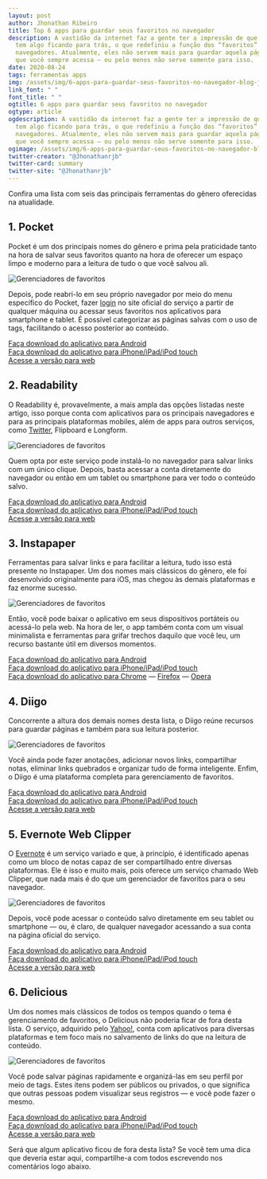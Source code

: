 ```yaml
---
layout: post
author: Jhonathan Ribeiro
title: Top 6 apps para guardar seus favoritos no navegador
description: A vastidão da internet faz a gente ter a impressão de que sempre
  tem algo ficando para trás, o que redefiniu a função dos “favoritos” nos
  navegadores. Atualmente, eles não servem mais para guardar aquela página legal
  que você sempre acessa — ou pelo menos não serve somente para isso.
date: 2020-08-24
tags: ferramentas apps
img: /assets/img/6-apps-para-guardar-seus-favoritos-no-navegador-blog-jhonathan-ribeiro-jhonathan-ribeiro.jpg
link_font: " "
font_title: " "
ogtitle: 6 apps para guardar seus favoritos no navegador
ogtype: article
ogdescription: A vastidão da internet faz a gente ter a impressão de que sempre
  tem algo ficando para trás, o que redefiniu a função dos “favoritos” nos
  navegadores. Atualmente, eles não servem mais para guardar aquela página legal
  que você sempre acessa — ou pelo menos não serve somente para isso.
ogimage: /assets/img/6-apps-para-guardar-seus-favoritos-no-navegador-blog-jhonathan-ribeiro-jhonathan-ribeiro.jpg
twitter-creator: "@Jhonathanrjb"
twitter-card: summary
twitter-site: "@Jhonathanrjb"
---
```

Confira uma lista com seis das principais ferramentas do gênero oferecidas na atualidade.

## 1. Pocket

Pocket é um dos principais nomes do gênero e prima pela praticidade tanto na hora de salvar seus favoritos quanto na hora de oferecer um espaço limpo e moderno para a leitura de tudo o que você salvou ali.

![Gerenciadores de favoritos](https://imagens.canaltech.com.br/89023.143221-Gerenciadores-de-favoritos.jpg)

Depois, pode reabri-lo em seu próprio navegador por meio do menu específico do Pocket, fazer [login](https://canaltech.com.br/redes-sociais/o-que-e-login/) no site oficial do serviço a partir de qualquer máquina ou acessar seus favoritos nos aplicativos para smartphone e tablet. É possível categorizar as páginas salvas com o uso de tags, facilitando o acesso posterior ao conteúdo. 

[Faça download do aplicativo para Android](https://play.google.com/store/apps/details?id=com.ideashower.readitlater.pro&hl=pt_BR)\
[Faça download do aplicativo para iPhone/iPad/iPod touch](https://itunes.apple.com/br/app/pocket/id309601447?mt=8)\
[Acesse a versão para web](https://getpocket.com/)

## 2. Readability

O Readability é, provavelmente, a mais ampla das opções listadas neste artigo, isso porque conta com aplicativos para os principais navegadores e para as principais plataformas mobiles, além de apps para outros serviços, como [Twitter](https://canaltech.com.br/empresa/twitter/ "Ir para tudo sobre Twitter"), Flipboard e Longform.

![Gerenciadores de favoritos](https://imagens.canaltech.com.br/89025.143223-Gerenciadores-de-favoritos.jpg "Gerenciadores de favoritos")

Quem opta por este serviço pode instalá-lo no navegador para salvar links com um único clique. Depois, basta acessar a conta diretamente do navegador ou então em um tablet ou smartphone para ver todo o conteúdo salvo. 

[Faça download do aplicativo para Android](https://play.google.com/store/apps/details?id=com.readability)\
[Faça download do aplicativo para iPhone/iPad/iPod touch](https://itunes.apple.com/br/app/readability/id460156587?mt=8)\
[Acesse a versão para web](https://readability.com/)

## 3. Instapaper

Ferramentas para salvar links e para facilitar a leitura, tudo isso está presente no Instapaper. Um dos nomes mais clássicos do gênero, ele foi desenvolvido originalmente para iOS, mas chegou às demais plataformas e faz enorme sucesso.

![Gerenciadores de favoritos](https://imagens.canaltech.com.br/89027.143225-Gerenciadores-de-favoritos.jpg "Gerenciadores de favoritos")

Então, você pode baixar o aplicativo em seus dispositivos portáteis ou acessá-lo pela web. Na hora de ler, o app também conta com um visual minimalista e ferramentas para grifar trechos daquilo que você leu, um recurso bastante útil em diversos momentos. 

[Faça download do aplicativo para Android](https://play.google.com/store/apps/details?id=com.instapaper.android&hl=pt_BR)\
[Faça download do aplicativo para iPhone/iPad/iPod touch](https://itunes.apple.com/br/app/instapaper/id288545208?mt=8?partnerId=30)\
[Faça download do aplicativo para Chrome](https://chrome.google.com/webstore/detail/instapaper/ldjkgaaoikpmhmkelcgkgacicjfbofhh) — [Firefox](https://addons.mozilla.org/pt-br/firefox/tag/instapaper) — [Opera](https://addons.opera.com/pt/extensions/details/instapaper-2/?display=en)

## 4. Diigo

Concorrente a altura dos demais nomes desta lista, o Diigo reúne recursos para guardar páginas e também para sua leitura posterior.

![Gerenciadores de favoritos](https://imagens.canaltech.com.br/89029.143227-Gerenciadores-de-favoritos.jpg "Gerenciadores de favoritos")

Você ainda pode fazer anotações, adicionar novos links, compartilhar notas, eliminar links quebrados e organizar tudo de forma inteligente. Enfim, o Diigo é uma plataforma completa para gerenciamento de favoritos.

[Faça download do aplicativo para Android](https://play.google.com/store/apps/details?id=com.diigo.android)\
[Faça download do aplicativo para iPhone/iPad/iPod touch](https://itunes.apple.com/br/app/diigo-browser/id432838105?mt=8)\
[Acesse a versão para web](https://www.diigo.com/)

## 5. Evernote Web Clipper

O [Evernote](https://canaltech.com.br/empresa/evernote/ "Ir para tudo sobre Evernote") é um serviço variado e que, à princípio, é identificado apenas como um bloco de notas capaz de ser compartilhado entre diversas plataformas. Ele é isso e muito mais, pois oferece um serviço chamado Web Clipper, que nada mais é do que um gerenciador de favoritos para o seu navegador.

![Gerenciadores de favoritos](https://imagens.canaltech.com.br/89031.143229-Gerenciadores-de-favoritos.jpg "Gerenciadores de favoritos")

Depois, você pode acessar o conteúdo salvo diretamente em seu tablet ou smartphone — ou, é claro, de qualquer navegador acessando a sua conta na página oficial do serviço.

[Faça download do aplicativo para Android](https://play.google.com/store/apps/details?id=com.evernote&hl=pt_BR)\
[Faça download do aplicativo para iPhone/iPad/iPod touch](https://itunes.apple.com/br/app/evernote/id281796108?mt=8)\
[Acesse a versão para web](https://evernote.com/)

## 6. Delicious

Um dos nomes mais clássicos de todos os tempos quando o tema é gerenciamento de favoritos, o Delicious não poderia ficar de fora desta lista. O serviço, adquirido pelo [Yahoo!](https://canaltech.com.br/empresa/yahoo/ "Ir para tudo sobre Yahoo"), conta com aplicativos para diversas plataformas e tem foco mais no salvamento de links do que na leitura de conteúdo.

![Gerenciadores de favoritos](https://imagens.canaltech.com.br/89033.143231-Gerenciadores-de-favoritos.png "Gerenciadores de favoritos")

Você pode salvar páginas rapidamente e organizá-las em seu perfil por meio de tags. Estes itens podem ser públicos ou privados, o que significa que outras pessoas podem visualizar seus registros — e você pode fazer o mesmo. 

[Faça download do aplicativo para Android](https://play.google.com/store/apps/details?id=com.delicious)\
[Faça download do aplicativo para iPhone/iPad/iPod touch](https://itunes.apple.com/br/app/delicious-official-app/id580295142?mt=8)\
[Acesse a versão para web](https://delicious.com/)

Será que algum aplicativo ficou de fora desta lista? Se você tem uma dica que deveria estar aqui, compartilhe-a com todos escrevendo nos comentários logo abaixo.